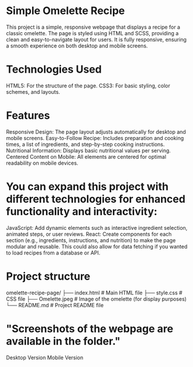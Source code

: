 # Simple Omelette Recipe
This project is a simple, responsive webpage that displays a recipe for a classic omelette. The page is styled using HTML and SCSS, providing a clean and easy-to-navigate layout for users. It is fully responsive, ensuring a smooth experience on both desktop and mobile screens.

# Technologies Used
HTML5: For the structure of the page.
CSS3: For basic styling, color schemes, and layouts.

# Features
Responsive Design: The page layout adjusts automatically for desktop and mobile screens.
Easy-to-Follow Recipe: Includes preparation and cooking times, a list of ingredients, and step-by-step cooking instructions.
Nutritional Information: Displays basic nutritional values per serving.
Centered Content on Mobile: All elements are centered for optimal readability on mobile devices.

# You can expand this project with different technologies for enhanced functionality and interactivity:
JavaScript: Add dynamic elements such as interactive ingredient selection, animated steps, or user reviews.
React: Create components for each section (e.g., ingredients, instructions, and nutrition) to make the page modular and reusable. This could also allow for data fetching if you wanted to load recipes from a database or API.

# Project structure
omelette-recipe-page/
├── index.html           # Main HTML file
├── style.css            # CSS file
├── Omelette.jpeg        # Image of the omelette (for display purposes)
└── README.md            # Project README file
# "Screenshots of the webpage are available in the folder."
Desktop Version
Mobile Version

